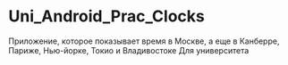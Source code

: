 # Uni_Android_Prac_Clocks
Приложение, которое показывает время в Москве, а еще в Канберре, Париже, Нью-йорке, Токио и Владивостоке
Для университета
